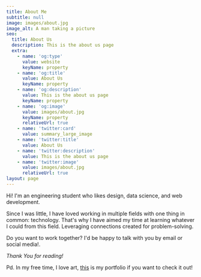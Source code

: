 ```yaml
---
title: About Me
subtitle: null
image: images/about.jpg
image_alt: A man taking a picture
seo:
  title: About Us
  description: This is the about us page
  extra:
    - name: 'og:type'
      value: website
      keyName: property
    - name: 'og:title'
      value: About Us
      keyName: property
    - name: 'og:description'
      value: This is the about us page
      keyName: property
    - name: 'og:image'
      value: images/about.jpg
      keyName: property
      relativeUrl: true
    - name: 'twitter:card'
      value: summary_large_image
    - name: 'twitter:title'
      value: About Us
    - name: 'twitter:description'
      value: This is the about us page
    - name: 'twitter:image'
      value: images/about.jpg
      relativeUrl: true
layout: page
---
```

Hi! I'm an engineering student who likes design, data science, and web development.

Since I was little, I have loved working in multiple fields with one thing in common: technology. That's why I have aimed my time at learning whatever I could from this field. Leveraging connections created for problem-solving.

Do you want to work together? I'd be happy to talk with you by email or social media!.

*Thank You for reading!*

Pd. In my free time, I love art, [this](https://www.behance.net/paulavelosa) is my portfolio if you want to check it out!
